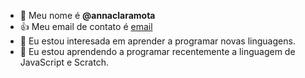- 👋 Meu nome é **@annaclaramota**
- 👍 Meu email de contato é [email](anna.mota@escola.pr.gov.br)
- 👀 Eu estou interesada em aprender a programar novas linguagens.
- 🌱 Eu estou aprendendo a programar recentemente a linguagem de JavaScript e Scratch.

<!---
annamota/annamota is a ✨ special ✨ repository because its `README.md` (this file) appears on your GitHub profile.
You can click the Preview link to take a look at your changes.
--->
